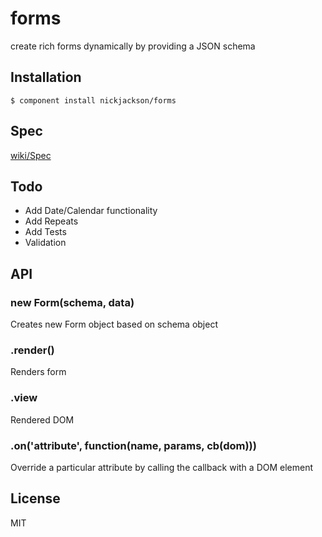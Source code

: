 # forms

  create rich forms dynamically by providing a JSON schema

## Installation

    $ component install nickjackson/forms

## Spec
[wiki/Spec](https://github.com/nickjackson/forms/wiki/Spec)


## Todo
* Add Date/Calendar functionality
* Add Repeats
* Add Tests
* Validation

## API

### new Form(schema, data)
Creates new Form object based on schema object
 
### .render()
Renders form
 
### .view
Rendered DOM

### .on('attribute', function(name, params, cb(dom)))
Override a particular attribute by calling the callback with a DOM element

## License

  MIT
